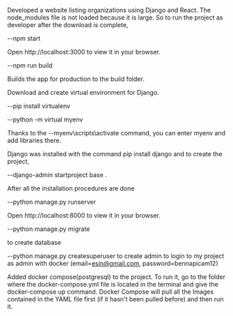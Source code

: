 Developed a website listing organizations using Django and React. The node_modules file is not loaded because it is large. So to run the project as developer after the download is complete,

--npm start

Open http://localhost:3000 to view it in your browser.

--npm run build

Builds the app for production to the build folder.

Download and create virtual environment for Django.

--pip install virtualenv

--python -m virtual myenv

Thanks to the 
--myenv\scripts\activate 
command, you can enter myenv and add libraries there.

Django was installed with the command pip install django and to create the project,

--django-admin startproject base .

After all the installation procedures are done

--python manage.py runserver

Open http://localhost:8000 to view it in your browser. 

--python manage.py migrate 

to create database

--python manage.py createsuperuser to create admin
to login to my project as admin with docker (email=esin@gmail.com, password=bennapicam12)

Added docker compose(postgresql) to the project. To run it, go to the folder where the docker-compose.yml file is located in the terminal 
and give the docker-compose up command. Docker Compose will pull all the Images contained in 
the YAML file first (if it hasn't been pulled before) and then run it.
